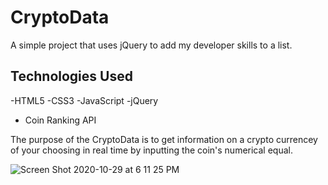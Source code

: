  # CryptoData
A simple project that uses jQuery to add my developer skills to a list.

## Technologies Used 
-HTML5
-CSS3
-JavaScript
-jQuery
- Coin Ranking API

The purpose of the CryptoData is to get information on a crypto currencey of your choosing in real time by inputting the coin's numerical equal.

![Screen Shot 2020-10-29 at 6 11 25 PM](https://user-images.githubusercontent.com/73125103/97638376-cd3d1d00-1a12-11eb-834f-8b3a60d96cfc.png)